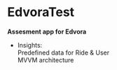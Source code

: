 # EdvoraTest

<b>Assesment app for Edvora</b>

* Insights:<br/>
  Predefined data for Ride & User <br/>
  MVVM architecture
